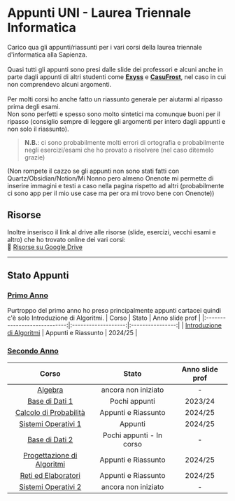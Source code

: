 # Appunti UNI - Laurea Triennale Informatica

Carico qua gli appunti/riassunti per i vari corsi della laurea triennale d'informatica alla Sapienza.<br>  
Quasi tutti gli appunti sono presi dalle slide dei professori e alcuni anche in parte dagli appunti di altri studenti come [**Exyss**](https://github.com/Exyss/university-notes) e [**CasuFrost**](https://github.com/CasuFrost/University_notes), nel caso in cui non comprendevo alcuni argomenti.<br>  
Per molti corsi ho anche fatto un riassunto generale per aiutarmi al ripasso prima degli esami.  
Non sono perfetti e spesso sono molto sintetici ma comunque buoni per il ripasso (consiglio sempre di leggere gli argomenti per intero dagli appunti e non solo il riassunto).
> **N.B.**: ci sono probabilmente molti errori di ortografia e probabilmente negli esercizi/esami che ho provato a risolvere (nel caso ditemelo grazie)

(Non rompete il cazzo se gli appunti non sono stati fatti con Quartz/Obsidian/Notion/Mi Nonno pero almeno Onenote mi permette di inserire immagini e testi a caso nella pagina rispetto ad altri (probabilmente ci sono app per il mio use case ma per ora mi trovo bene con Onenote))

## Risorse
Inoltre inserisco il link al drive alle risorse (slide, esercizi, vecchi esami e altro) che ho trovato online dei vari corsi:  
🔗 [Risorse su Google Drive](https://drive.google.com/drive/folders/1jcty4h4t1JjnH_KPho8lJtaQ4NZ-gmfF?usp=drive_link)

---

## Stato Appunti

### [Primo Anno](../../tree/main/Appunti/Primo%20Anno)
Purtroppo del primo anno ho preso principalmente appunti cartacei quindi c'è solo Introduzione di Algoritmi.
| Corso                        | Stato               | Anno slide prof  |
|:----------------------------:|:-------------------:|:----------------:|
| [Introduzione di Algoritmi](../../raw/main/Appunti/Primo%20Anno/introduzione%20algoritmi.pdf) | Appunti e Riassunto | 2024/25          |

### [Secondo Anno](../../tree/main/Appunti/Secondo%20Anno)

| Corso                      | Stato                           | Anno slide prof  |
|:--------------------------:|:-------------------------------:|:----------------:|
| [Algebra](../../raw/main/Appunti/Secondo%20Anno/Algebra.pdf) | ancora non iniziato | - |
| [Base di Dati 1](../../raw/main/Appunti/Secondo%20Anno/Base%20di%20Dati.pdf) | Pochi appunti | 2023/24 |
| [Calcolo di Probabilità](../../raw/main/Appunti/Secondo%20Anno/Calcolo%20di%20Probabilita.pdf) | Appunti e Riassunto | 2024/25 |
| [Sistemi Operativi 1](../../raw/main/Appunti/Secondo%20Anno/Sistemi%20Operativi.pdf) | Appunti | 2024/25 |
| [Base di Dati 2](../../raw/main/Appunti/Secondo%20Anno/Base%20di%20Dati%202.pdf) | Pochi appunti - In corso | - |
| [Progettazione di Algoritmi](../../raw/main/Appunti/Secondo%20Anno/Progettazione%20Algoritmi.pdf) | Appunti e Riassunto | 2024/25 |
| [Reti ed Elaboratori](../../raw/main/Appunti/Secondo%20Anno/Reti%20ed%20Elaboratori.pdf) | Appunti e Riassunto | 2024/25 |
| [Sistemi Operativi 2](../../raw/main/Appunti/Secondo%20Anno/Sistemi%20Operativi%202.pdf) | ancora non iniziato | - |